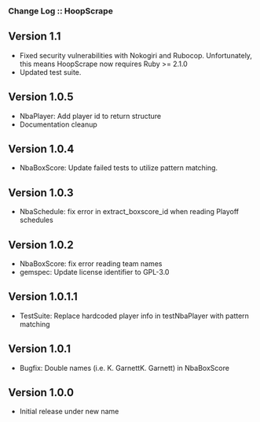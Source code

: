 ### Change Log :: HoopScrape

## Version 1.1
+ Fixed security vulnerabilities with Nokogiri and Rubocop.  Unfortunately, this means HoopScrape now requires Ruby >= 2.1.0
+ Updated test suite.

## Version 1.0.5
+ NbaPlayer: Add player id to return structure
+ Documentation cleanup

## Version 1.0.4
+ NbaBoxScore: Update failed tests to utilize pattern matching.

## Version 1.0.3
+ NbaSchedule: fix error in extract_boxscore_id when reading Playoff schedules

## Version 1.0.2
+ NbaBoxScore: fix error reading team names
+ gemspec: Update license identifier to GPL-3.0

## Version 1.0.1.1
+ TestSuite: Replace hardcoded player info in testNbaPlayer with pattern matching

## Version 1.0.1
+ Bugfix: Double names (i.e. K. GarnettK. Garnett) in NbaBoxScore

## Version 1.0.0
- Initial release under new name
